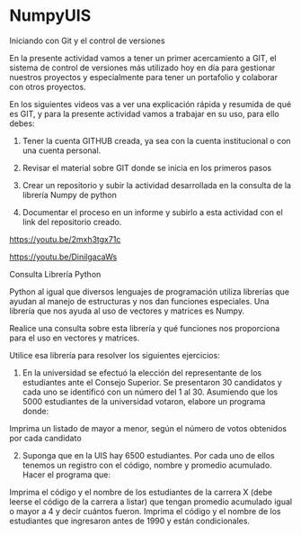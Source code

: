 # NumpyUIS


Iniciando con Git y el control de versiones

En la presente actividad vamos a tener un primer acercamiento a GIT, el sistema de control de versiones más utilizado hoy en día para gestionar nuestros proyectos y especialmente para tener un portafolio y colaborar con otros proyectos.

En los siguientes videos vas a ver una explicación rápida y resumida de qué es GIT, y para la presente actividad vamos a trabajar en su uso, para ello debes:

1. Tener la cuenta GITHUB creada, ya sea con la cuenta institucional o con una cuenta personal.

2. Revisar el material sobre GIT donde se inicia en los primeros pasos

3. Crear un repositorio y subir la actividad desarrollada en la consulta de la librería Numpy de python

4. Documentar el proceso en un informe y subirlo a esta actividad con el link del repositorio creado.

https://youtu.be/2mxh3tgx71c

https://youtu.be/DinilgacaWs



Consulta Librería Python

Python al igual que diversos lenguajes de programación utiliza librerías que ayudan al manejo de estructuras y nos dan funciones especiales. Una librería que nos ayuda al uso de vectores y matrices es Numpy.

Realice una consulta sobre esta librería y qué funciones nos proporciona para el uso en vectores y matrices.

Utilice esa librería para resolver los siguientes ejercicios:

1. En la universidad se efectuó la elección del representante de los estudiantes ante el Consejo Superior. Se presentaron 30 candidatos y cada uno se identificó con un número del 1 al 30. Asumiendo que los 5000 estudiantes de la universidad votaron, elabore un programa donde:

Imprima un listado de mayor a menor, según el número de votos obtenidos por cada candidato

2. Suponga que en la UIS hay 6500 estudiantes. Por cada uno de ellos tenemos un registro con el código, nombre y promedio acumulado. Hacer el programa que:

Imprima el código y el nombre de los estudiantes de la carrera X (debe leerse el código de la carrera a listar) que tengan promedio acumulado igual o mayor a 4 y decir cuántos fueron.
Imprima el código y el nombre de los estudiantes que ingresaron antes de 1990 y están condicionales.